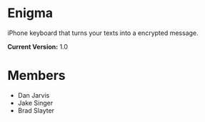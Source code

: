 # Enigma
iPhone keyboard that turns your texts into a encrypted message. 

**Current Version:** 1.0

# Members
* Dan Jarvis
* Jake Singer
* Brad Slayter
